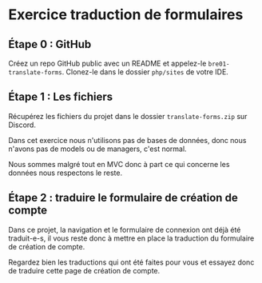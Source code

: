 # Exercice traduction de formulaires

## Étape 0 : GitHub

Créez un repo GitHub public avec un README et appelez-le `bre01-translate-forms`.
Clonez-le dans le dossier `php/sites` de votre IDE.


## Étape 1 : Les fichiers

Récupérez les fichiers du projet dans le dossier `translate-forms.zip` sur Discord.

Dans cet exercice nous n'utilisons pas de bases de données, donc nous n'avons pas de models ou de managers, c'est normal.

Nous sommes malgré tout en MVC donc à part ce qui concerne les données nous respectons le reste.


## Étape 2 : traduire le formulaire de création de compte

Dans ce projet, la navigation et le formulaire de connexion ont déjà été traduit-e-s, il vous reste donc à mettre en place la traduction du formulaire de création de compte.

Regardez bien les traductions qui ont été faites pour vous et essayez donc de traduire cette page de création de compte.